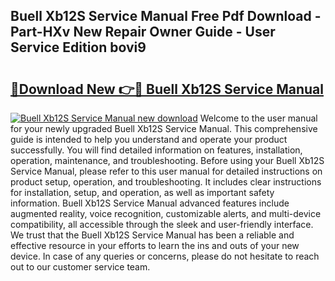 ## Buell Xb12S Service Manual Free Pdf Download - Part-HXv New Repair Owner Guide - User Service Edition bovi9

# <h2><a href="http://cf20543.oget.top/?id=Buell+Xb12S+Service+Manual">🔗Download New 👉🔴 Buell Xb12S Service Manual</a></h2>

[![Buell Xb12S Service Manual new download](https://i.imgur.com/5g1atiW.png)](http://cf20543.oget.top/?id=Buell+Xb12S+Service+Manual)
Welcome to the user manual for your newly upgraded Buell Xb12S Service Manual. This comprehensive guide is intended to help you understand and operate your product successfully. You will find detailed information on features, installation, operation, maintenance, and troubleshooting. Before using your Buell Xb12S Service Manual, please refer to this user manual for detailed instructions on product setup, operation, and troubleshooting. It includes clear instructions for installation, setup, and operation, as well as important safety information. Buell Xb12S Service Manual advanced features include augmented reality, voice recognition, customizable alerts, and multi-device compatibility, all accessible through the sleek and user-friendly interface. We trust that the Buell Xb12S Service Manual has been a reliable and effective resource in your efforts to learn the ins and outs of your new device. In case of any queries or concerns, please do not hesitate to reach out to our customer service team.
